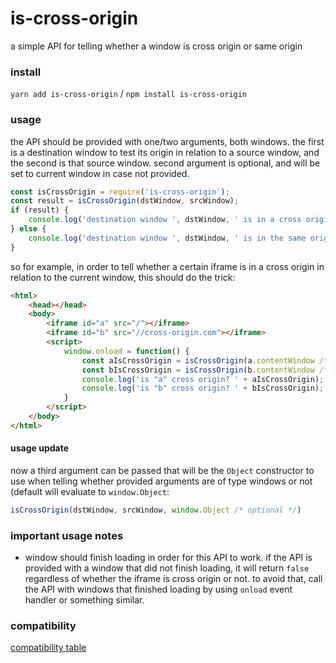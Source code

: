 # is-cross-origin

a simple API for telling whether a window is cross origin or same origin

### install

`yarn add is-cross-origin` / `npm install is-cross-origin`

### usage

the API should be provided with one/two arguments, both windows. 
the first is a destination window to test its origin in relation to a source window, and the second is that source window.
second argument is optional, and will be set to current window in case not provided.

```javascript
const isCrossOrigin = require('is-cross-origin');
const result = isCrossOrigin(dstWindow, srcWindow);
if (result) {
    console.log('destination window ', dstWindow, ' is in a cross origin in relation to source window ', srcWindow);
} else {
    console.log('destination window ', dstWindow, ' is in the same origin as the source window ', srcWindow);
}
```

so for example, in order to tell whether a certain iframe is in a cross origin in relation to the current window, this should do the trick:

```html
<html>
    <head></head>
    <body>
        <iframe id="a" src="/"></iframe>
        <iframe id="b" src="//cross-origin.com"></iframe>
        <script>
            window.onload = function() {
                const aIsCrossOrigin = isCrossOrigin(a.contentWindow /*, window*/);
                const bIsCrossOrigin = isCrossOrigin(b.contentWindow /*, window*/);
                console.log('is "a" cross origin? ' + aIsCrossOrigin); // false
                console.log('is "b" cross origin? ' + bIsCrossOrigin); // true
            }
        </script>
    </body>
</html>
```

#### usage update

now a third argument can be passed that will be the `Object` constructor to use when telling whether provided arguments are of type windows or not (default will evaluate to `window.Object`:

```javascript
isCrossOrigin(dstWindow, srcWindow, window.Object /* optional */)
```


### important usage notes

* window should finish loading in order for this API to work. 
if the API is provided with a window that did not finish loading, it will return `false` regardless of whether the iframe is cross origin or not.
to avoid that, call the API with windows that finished loading by using `onload` event handler or something similar.

### compatibility

[compatibility table](https://developer.mozilla.org/en-US/docs/Web/JavaScript/Reference/Global_Objects/Object/getPrototypeOf#browser_compatibility)
